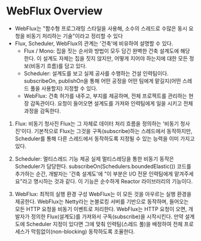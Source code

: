 # WebFlux Overview

- WebFlux는 "함수형 프로그래밍 스타일을 사용해, 소수의 스레드로 수많은 동시 요청을 비동기 처리하는 기술"이라고 정리할 수 있다
- Flux, Scheduler, WebFlux의 관계는 '건축'에 비유하여 설명할 수 있다.
    - Flux / Mono: 집을 짓는 순서와 방법이 모두 담긴 완벽한 건축 설계도에 해당한다. 이 설계도 자체는 집을 짓지 않지만, 어떻게 지어야 하는지에 대한 모든 정보(비동기 흐름)를 담고 있다.
    - Scheduler: 설계도를 보고 실제 공사를 수행하는 건설 인력팀이다. subscribeOn, publishOn을 통해 어떤 공정을 어떤 팀에게 맡길지(어떤 스레드 풀을 사용할지) 지정할 수 있다.
    - WebFlux: 건축 허가를 내주고, 부지를 제공하며, 전체 프로젝트를 관리하는 현장 감독관이다. 요청이 들어오면 설계도를 가져와 인력팀에게 일을 시키고 전체 과정을 감독한다.

1. Flux: 비동기 청사진
Flux는 그 자체로 데이터 처리 흐름을 정의하는 '비동기 청사진'이다. 기본적으로 Flux는 그것을 구독(subscribe)하는 스레드에서 동작하지만, Scheduler를 통해 다른 스레드에서 동작하도록 지정될 수 있는 능력을 이미 가지고 있다.

2. Scheduler: 멀티스레드 기능 제공
실제 멀티스레딩을 통한 비동기 동작은 Scheduler가 담당한다. subscribeOn(Schedulers.boundedElastic()) 코드를 추가하는 순간, 개발자는 '건축 설계도'에 "이 부분은 I/O 전문 인력팀에게 맡겨주세요"라고 명시하는 것과 같다. 이 기능은 순수하게 Reactor 라이브러리의 기능이다.

3. WebFlux: 최적의 실행 환경 구성
WebFlux는 이 모든 것을 아우르는 실행 환경을 제공한다. WebFlux는 Netty라는 논블로킹 서버를 기반으로 동작하며, 들어오는 모든 HTTP 요청을 비동기 이벤트로 처리한다. WebFlux는 HTTP 요청이 오면, 개발자가 정의한 Flux(설계도)를 가져와서 구독(subscribe)을 시작시킨다. 만약 설계도에 Scheduler 지정이 있다면 그에 맞춰 인력팀(스레드 풀)을 배정하여 전체 프로세스가 막힘없이(non-blocking) 동작하도록 조율한다.